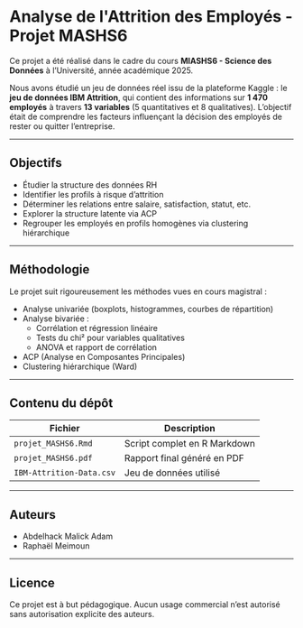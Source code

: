 # Analyse de l'Attrition des Employés - Projet MASHS6

Ce projet a été réalisé dans le cadre du cours **MIASHS6 - Science des Données** à l’Université, année académique 2025.

Nous avons étudié un jeu de données réel issu de la plateforme Kaggle : le **jeu de données IBM Attrition**, qui contient des informations sur **1 470 employés** à travers **13 variables** (5 quantitatives et 8 qualitatives). L’objectif était de comprendre les facteurs influençant la décision des employés de rester ou quitter l’entreprise.

---

##  Objectifs

- Étudier la structure des données RH
- Identifier les profils à risque d’attrition
- Déterminer les relations entre salaire, satisfaction, statut, etc.
- Explorer la structure latente via ACP
- Regrouper les employés en profils homogènes via clustering hiérarchique

---

##  Méthodologie

Le projet suit rigoureusement les méthodes vues en cours magistral :

- Analyse univariée (boxplots, histogrammes, courbes de répartition)
- Analyse bivariée :
  - Corrélation et régression linéaire
  - Tests du chi² pour variables qualitatives
  - ANOVA et rapport de corrélation
- ACP (Analyse en Composantes Principales)
- Clustering hiérarchique (Ward)

---

##  Contenu du dépôt

| Fichier                       | Description |
|------------------------------|-------------|
| `projet_MASHS6.Rmd`          | Script complet en R Markdown |
| `projet_MASHS6.pdf`          | Rapport final généré en PDF |
| `IBM-Attrition-Data.csv`     | Jeu de données utilisé |

---

##  Auteurs

- Abdelhack Malick Adam
- Raphaël Meimoun

---

##  Licence

Ce projet est à but pédagogique. Aucun usage commercial n’est autorisé sans autorisation explicite des auteurs.